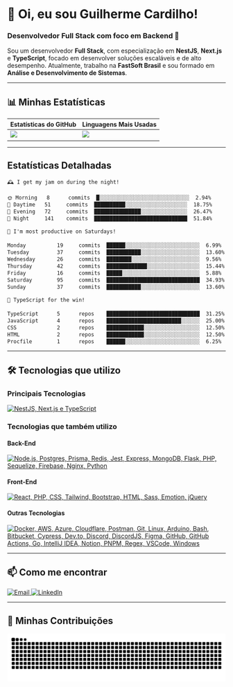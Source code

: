 # 👋 Oi, eu sou Guilherme Cardilho!

### Desenvolvedor Full Stack com foco em Backend 🚀

Sou um desenvolvedor **Full Stack**, com especialização em **NestJS**, **Next.js** e **TypeScript**, focado em desenvolver soluções escaláveis e de alto desempenho. Atualmente, trabalho na **FastSoft Brasil** e sou formado em **Análise e Desenvolvimento de Sistemas**.

---

## 📊 Minhas Estatísticas

| Estatísticas do GitHub | Linguagens Mais Usadas |
|------------------------|------------------------|
| <img src="https://github-readme-stats-azure-kappa.vercel.app/api?username=guicardilho&locale=pt-BR&hide_rank=true&rank_icon=github&show_icons=true&include_all_commits=true&hide=stars,issues,contribs&show=prs_merged&api_domain=https://github-readme-stats-azure-kappa.vercel.app&theme=dark" width="650"/> | <img src="https://github-readme-stats.vercel.app/api/top-langs/?username=guicardilho&layout=compact&theme=dark&include_all_commits=true&locale=pt-BR" width="340"/> |


---

## Estatísticas Detalhadas

<!-- README-STATS:START -->

```
🕰️ I get my jam on during the night!

🌞 Morning  	8      commits	█░░░░░░░░░░░░░░░░░░░░░░░░░░░░░	2.94%
🌆 Daytime  	51     commits	██████████░░░░░░░░░░░░░░░░░░░░	18.75%
🌃 Evening  	72     commits	███████████████░░░░░░░░░░░░░░░	26.47%
🌙 Night    	141    commits	██████████████████████████████	51.84%
```

```
📅 I'm most productive on Saturdays!

Monday      	19     commits	██████░░░░░░░░░░░░░░░░░░░░░░░░	6.99%
Tuesday     	37     commits	███████████░░░░░░░░░░░░░░░░░░░	13.60%
Wednesday   	26     commits	████████░░░░░░░░░░░░░░░░░░░░░░	9.56%
Thursday    	42     commits	█████████████░░░░░░░░░░░░░░░░░	15.44%
Friday      	16     commits	█████░░░░░░░░░░░░░░░░░░░░░░░░░	5.88%
Saturday    	95     commits	██████████████████████████████	34.93%
Sunday      	37     commits	███████████░░░░░░░░░░░░░░░░░░░	13.60%
```

```
🧪 TypeScript for the win!

TypeScript  	5      repos	██████████████████████████████	31.25%
JavaScript  	4      repos	████████████████████████░░░░░░	25.00%
CSS         	2      repos	████████████░░░░░░░░░░░░░░░░░░	12.50%
HTML        	2      repos	████████████░░░░░░░░░░░░░░░░░░	12.50%
Procfile    	1      repos	██████░░░░░░░░░░░░░░░░░░░░░░░░	6.25%
```

<!-- README-STATS:END -->

---

## 🛠️ Tecnologias que utilizo

### **Principais Tecnologias**
[![NestJS, Next.js e TypeScript](https://skillicons.dev/icons?i=nestjs,nextjs,typescript&theme=dark)](https://skillicons.dev)

### **Tecnologias que também utilizo**

#### **Back-End**
[![Node.js, Postgres, Prisma, Redis, Jest, Express, MongoDB, Flask, PHP, Sequelize, Firebase, Nginx, Python](https://skillicons.dev/icons?i=nodejs,postgres,prisma,redis,jest,express,mongodb,flask,php,sequelize,firebase,nginx,py&theme=dark)](https://skillicons.dev)

#### **Front-End**
[![React, PHP, CSS, Tailwind, Bootstrap, HTML, Sass, Emotion, jQuery](https://skillicons.dev/icons?i=react,php,css,tailwind,bootstrap,html,sass,emotion,jquery&theme=dark)](https://skillicons.dev)

#### **Outras Tecnologias**
[![Docker, AWS, Azure, Cloudflare, Postman, Git, Linux, Arduino, Bash, Bitbucket, Cypress, Dev.to, Discord, DiscordJS, Figma, GitHub, GitHub Actions, Go, IntelliJ IDEA, Notion, PNPM, Regex, VSCode, Windows](https://skillicons.dev/icons?i=docker,aws,azure,cloudflare,postman,git,linux,arduino,bash,bitbucket,cypress,devto,discord,discordjs,figma,github,githubactions,go,idea,notion,pnpm,regex,vscode,windows&theme=dark)](https://skillicons.dev)

---

## 📫 Como me encontrar

<p align="start">
  <a href="mailto:gui_cardilho@hotmail.com">
    <img src="https://img.shields.io/badge/-Email-%23333?style=for-the-badge&logo=gmail&logoColor=white" alt="Email">
  </a>
  <a href="https://www.linkedin.com/in/guilherme-cardilho" target="_blank">
    <img src="https://img.shields.io/badge/-LinkedIn-%230077B5?style=for-the-badge&logo=linkedin&logoColor=white" alt="LinkedIn">
  </a>
</p>

---

## 🐍 Minhas Contribuições

<picture>
  <source media="(prefers-color-scheme: dark)" srcset="https://raw.githubusercontent.com/GuiCardilho/GuiCardilho/output/github-snake-dark.svg" />
  <source media="(prefers-color-scheme: light)" srcset="https://raw.githubusercontent.com/GuiCardilho/GuiCardilho/output/github-snake.svg" />
  <img alt="github-snake" src="https://raw.githubusercontent.com/GuiCardilho/GuiCardilho/output/github-snake.svg" />
</picture>
